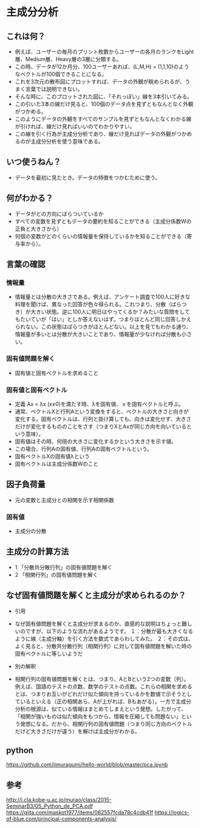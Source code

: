 # 主成分分析

## これは何？
- 例えば、ユーザーの毎月のプリント枚数からユーザーの各月のランクをLight層、Medium層、Heavy層の3層に分類する。
- この時、データが12か月分、100ユーザーあれば、(L,M,H) = (1,1,10)のようなベクトルが100個できることになる。
- これを3次元の散布図にプロットすれば、データの外観が眺められるが、うまく言葉では説明できない。
- そんな時に、このプロットされた図に、「それっぽい」線を3本引いてみる。
- この引いた3本の線だけ見ると、100個のデータ点を見ずともなんとなく外観がつかめる。
- このようにデータの外観をすべてのサンプルを見ずともなんとなくわかる線が引ければ、線だけ見ればいいのでわかりやすい。
- この線を引く行為が主成分分析であり、線だけ見ればデータの外観がつかめるのが主成分分析を使う意味である。

## いつ使うねん？
- データを最初に見たとき。データの特徴をつかむために使う。

## 何がわかる？
- データがどの方向にばらついているか
- すべての変数を見ずともデータの要約を知ることができる（主成分係数Wの正負と大きさから）
- 何個の変数がどのくらいの情報量を保持しているかを知ることができる（寄与率から）。

## 言葉の確認
### 情報量
- 情報量とは分散の大きさである。例えば、アンケート調査で100人に好きな料理を聞けば、異なった回答が色々得られる。これつまり、分散（ばらつき）が大きい状態。逆に100人に明日はやってくるか？みたいな質問をしてもたいていが「はい」としか答えないはず。つまりほとんど同じ回答しかえられない。この状態はばらつきがほとんどない。以上を見てもわかる通り、情報量が多いとは分散が大きいことであり、情報量が少なければ分散も小さい。

### 固有値問題を解く
- 固有値と固有ベクトルを求めること

### 固有値と固有ベクトル
- 定義 Ax = λx (x≠0)を満たす時、λを固有値、ｘを固有ベクトルと呼ぶ。
- 通常、ベクトルXと行列Aという変換をすると、ベクトルの大きさと向きが変化する。固有ベクトルは、行列と掛け算しても、向きは変化せず、大きさだけが変化するもののことをさす（つまりXとAxが同じ方向を向いているという意味）。
- 固有値はその時、何倍の大きさに変化するかという大きさを示す値。
- この場合、行列Aの固有値、行列Aの固有ベクトルという。
- 固有ベクトルXの固有値λという
- 固有ベクトルは主成分係数Wのこと

## 因子負荷量
- 元の変数と主成分との相関を示す相関係数

### 固有値
- 主成分の分散

## 主成分の計算方法
- 1 「分散共分散行列」の固有値問題を解く
- 2 「相関行列」の固有値問題を解く

## なぜ固有値問題を解くと主成分が求められるのか？
- 引用
- なぜ固有値問題を解くと主成分が求まるのか、直感的な説明はちょっと難しいのですが、以下のような流れがあるようです。
 １：分散が最も大きくなるように線（主成分軸）を引く方法を数式であらわしてみた。
 ２：その式は、よく見ると、分散共分散行列（相関行列）に対して固有値問題を解いた時の固有ベクトルに等しいようだ

- 別の解釈
- 相関行列の固有値問題を解くとは、つまり、AとBという2つの変数（列）。例えば、国語のテストの点数、数学のテストの点数。これらの相関を求めるとは、つまりお互いがどれだけ似た傾向を持っているかを数値で示そうとしているといえる（正の相関あら、Aが上がれば、Bもあがる）。一方で主成分分析の根源は、似ている情報はまとめてしまえという発想。したがって、「相関が強いものは似た傾向をもつから、情報を圧縮しても問題ない」という発想になる。だから、相関行列の固有値問題（つまり同じ方向のベクトルだけど大きさだけが違う）を解けば主成分がわかる。

## python
https://github.com/iimuragumi/hello-world/blob/master/pca.ipynb

## 参考
http://i.cla.kobe-u.ac.jp/murao/class/2015-SeminarB3/05_Python_de_PCA.pdf
https://qiita.com/maskot1977/items/082557fcda78c4cdb41f
https://logics-of-blue.com/principal-components-analysis/

